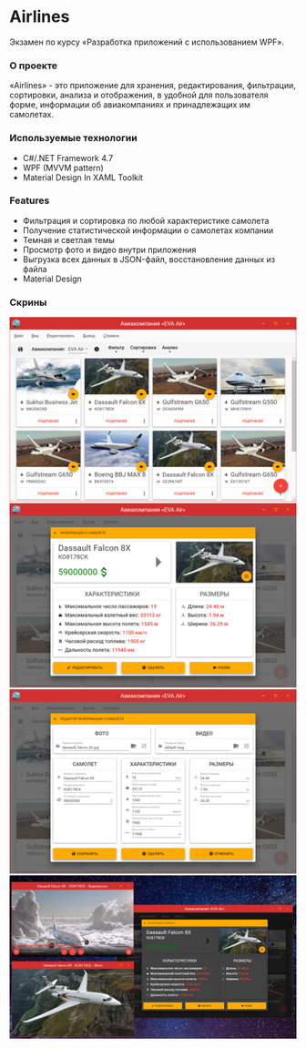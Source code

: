# Airlines
Экзамен по курсу «Разработка приложений с использованием WPF». 

### О проекте
«Airlines» - это приложение для хранения, редактирования, фильтрации, сортировки, анализа и отображения, в удобной для пользователя форме, информации об авиакомпаниях и принадлежащих им самолетах. 

### Используемые технологии
* С#/.NET Framework 4.7
* WPF (MVVM pattern)
* Material Design In XAML Toolkit

### Features
* Фильтрация и сортировка по любой характеристике самолета
* Получение статистической информации о самолетах компании
* Темная и светлая темы
* Просмотр фото и видео внутри приложения
* Выгрузка всех данных в JSON-файл, восстановление данных из файла
* Material Design

### Скрины
![alt text](/Screenshots/screenshot1.png?raw=true)
![alt text](/Screenshots/screenshot2.png?raw=true)
![alt text](/Screenshots/screenshot3.png?raw=true)
![alt text](/Screenshots/screenshot4.png?raw=true)
